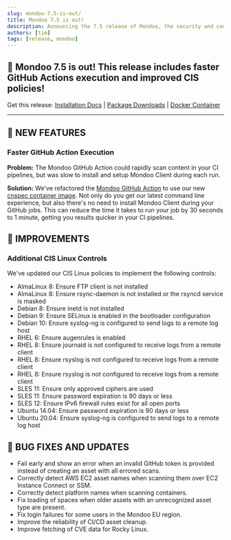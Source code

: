 ```yaml
---
slug: mondoo-7.5-is-out/
title: Mondoo 7.5 is out!
description: Announcing the 7.5 release of Mondoo, the security and compliance platform that prioritizes risks that matter most in your infrastructure.
authors: [tim]
tags: [release, mondoo]
---
```


## 🥳 Mondoo 7.5 is out! This release includes faster GitHub Actions execution and improved CIS policies!

Get this release: [Installation Docs](/cnspec/) | [Package Downloads](https://releases.mondoo.com/mondoo/) | [Docker Container](https://hub.docker.com/r/mondoo/client)

---

## 🎉 NEW FEATURES

### Faster GitHub Action Execution

**Problem:** The Mondoo GitHub Action could rapidly scan content in your CI pipelines, but was slow to install and setup Mondoo Client during each run.

**Solution:** We've refactored the [Mondoo GitHub Action](https://github.com/mondoohq/actions) to use our new [cnspec container image](https://hub.docker.com/r/mondoo/cnspec). Not only do you get our latest command line experience, but also there's no need to install Mondoo Client during your GitHub jobs. This can reduce the time it takes to run your job by 30 seconds to 1 minute, getting you results quicker in your CI pipelines.

## 🧹 IMPROVEMENTS

### Additional CIS Linux Controls

We've updated our CIS Linux policies to implement the following controls:

- AlmaLinux 8: Ensure FTP client is not installed
- AlmaLinux 8: Ensure rsync-daemon is not installed or the rsyncd service is masked
- Debian 8: Ensure inetd is not installed
- Debian 9: Ensure SELinux is enabled in the bootloader configuration
- Debian 10: Ensure syslog-ng is configured to send logs to a remote log host
- RHEL 6: Ensure augenrules is enabled
- RHEL 8: Ensure journald is not configured to receive logs from a remote client
- RHEL 8: Ensure rsyslog is not configured to receive logs from a remote client
- RHEL 8: Ensure rsyslog is not configured to receive logs from a remote client
- SLES 11: Ensure only approved ciphers are used
- SLES 11: Ensure password expiration is 90 days or less
- SLES 12: Ensure IPv6 firewall rules exist for all open ports
- Ubuntu 14.04: Ensure password expiration is 90 days or less
- Ubuntu 20.04: Ensure syslog-ng is configured to send logs to a remote log host

## 🐛 BUG FIXES AND UPDATES

- Fail early and show an error when an invalid GitHub token is provided instead of creating an asset with all errored scans.
- Correctly detect AWS EC2 asset names when scanning them over EC2 Instance Connect or SSM.
- Correctly detect platform names when scanning containers.
- Fix loading of spaces when older assets with an unrecognized asset type are present.
- Fix login failures for some users in the Mondoo EU region.
- Improve the reliability of CI/CD asset cleanup.
- Improve fetching of CVE data for Rocky Linux.
